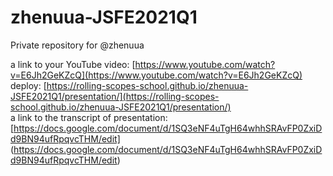 # zhenuua-JSFE2021Q1
Private repository for @zhenuua

a link to your YouTube video: [https://www.youtube.com/watch?v=E6Jh2GeKZcQ](https://www.youtube.com/watch?v=E6Jh2GeKZcQ)  
deploy: [https://rolling-scopes-school.github.io/zhenuua-JSFE2021Q1/presentation/](https://rolling-scopes-school.github.io/zhenuua-JSFE2021Q1/presentation/)  
a link to the transcript of presentation: [https://docs.google.com/document/d/1SQ3eNF4uTgH64whhSRAvFP0ZxiDd9BN94ufRpqvcTHM/edit]   (https://docs.google.com/document/d/1SQ3eNF4uTgH64whhSRAvFP0ZxiDd9BN94ufRpqvcTHM/edit)  
